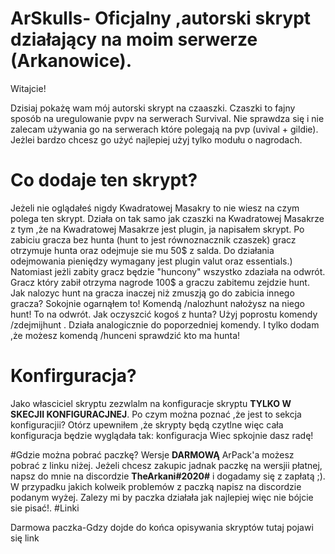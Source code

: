 # ArSkulls- Oficjalny ,autorski skrypt działający na moim serwerze (Arkanowice).
Witajcie!

Dzisiaj pokażę wam mój autorski skrypt na czaaszki. Czaszki to fajny sposób na uregulowanie pvpv na serwerach Survival. Nie sprawdza się i nie zalecam używania go na serwerach które polegają na pvp (uvival + gildie). Jeżlei bardzo chcesz go użyć najlepiej użyj tylko modułu o nagrodach.
# Co dodaje ten skrypt?
Jeżeli nie oglądałeś nigdy Kwadratowej Masakry to nie wiesz na czym polega ten skrypt. Działa on tak samo jak czaszki na Kwadratowej Masakrze z tym ,że na Kwadratowej Masakrze jest plugin, ja napisałem skrypt. Po zabiciu gracza bez hunta (hunt to jest równoznacznik czaszek) gracz otrzymuje hunta oraz odejmuje sie mu 50$ z salda. Do działania odejmowania pieniędzy wymagany jest plugin valut oraz essentials.) Natomiast jeżli zabity gracz będzie "huncony" wszystko zdaziała na odwrót. Gracz który zabił otrzyma nagrode 100$ a graczu zabitemu zejdzie hunt. Jak nalozyc hunt na gracza inaczej niż zmuszją go do zabicia innego gracza? Sokojnie ogarnąłem to! Komendą /nalozhunt <gracz> nałożysz na niego hunt! To na odwrót. Jak oczyszcić kogoś z hunta? Użyj poprostu komendy /zdejmijhunt <gracz>. Działa analogicznie do poporzedniej komendy. I tylko dodam ,że możesz komendą /hunceni sprawdzić kto ma hunta!
# Konfirguracja?
	
Jako własciciel skryptu zezwlalm na konfiguracje skryptu **TYLKO W SKECJII KONFIGURACJNEJ**. Po czym można poznać ,że jest to sekcja konfiguracjii? Otórz upewniłem ,że skrypty będą czytlne więc cała konfiguracja będzie wyglądała tak:  konfiguracja
Wiec spkojnie dasz radę!

#Gdzie można pobrać paczkę?
Wersje **DARMOWĄ** ArPack'a możesz pobrać z linku niżej. Jeżeli chcesz zakupic jadnak paczkę na wersjii płatnej, napsz do mnie na discordzie **TheArkani#2020#** i dogadamy się z zapłatą ;).  W przypadku jakich kolweik problemów z paczką napisz na discordzie podanym wyżej. Zalezy mi by paczka działała jak najlepiej więc nie bójcie sie pisać!.
#Linki 

Darmowa paczka-Gdzy dojde do końca opisywania skryptów tutaj pojawi się link 




		
